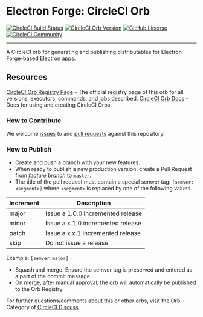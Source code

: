 # Electron Forge: CircleCI Orb

[![CircleCI Build Status](https://circleci.com/gh/electron-forge/orb.svg?style=shield "CircleCI Build Status")](https://circleci.com/gh/electron-forge/orb) [![CircleCI Orb Version](https://badges.circleci.com/orbs/electron-forge/orb.svg)](https://circleci.com/orbs/registry/orb/electron-forge/orb) [![GitHub License](https://img.shields.io/badge/license-MIT-lightgrey.svg)](https://raw.githubusercontent.com/electron-forge/orb/main/LICENSE) [![CircleCI Community](https://img.shields.io/badge/community-CircleCI%20Discuss-343434.svg)](https://discuss.circleci.com/c/ecosystem/orbs)

----

A CircleCI orb for generating and publishing distributables for Electron Forge-based Electron apps.

## Resources

[CircleCI Orb Registry Page](https://circleci.com/orbs/registry/orb/electron-forge/orb) - The official registry page of this orb for all versions, executors, commands, and jobs described.
[CircleCI Orb Docs](https://circleci.com/docs/2.0/orb-intro/#section=configuration) - Docs for using and creating CircleCI Orbs.

### How to Contribute

We welcome [issues](https://github.com/electron-forge/orb/issues) to and [pull requests](https://github.com/electron-forge/orb/pulls) against this repository!

### How to Publish
* Create and push a branch with your new features.
* When ready to publish a new production version, create a Pull Request from _feature branch_ to `master`.
* The title of the pull request must contain a special semver tag: `[semver:<segment>]` where `<segment>` is replaced by one of the following values.

| Increment | Description|
| ----------| -----------|
| major     | Issue a 1.0.0 incremented release|
| minor     | Issue a x.1.0 incremented release|
| patch     | Issue a x.x.1 incremented release|
| skip      | Do not issue a release|

Example: `[semver:major]`

* Squash and merge. Ensure the semver tag is preserved and entered as a part of the commit message.
* On merge, after manual approval, the orb will automatically be published to the Orb Registry.

For further questions/comments about this or other orbs, visit the Orb Category of [CircleCI Discuss](https://discuss.circleci.com/c/orbs).
